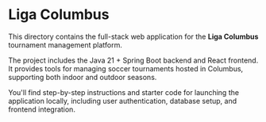 # Liga Columbus

This directory contains the full-stack web application for the **Liga Columbus** tournament management platform.

The project includes the Java 21 + Spring Boot backend and React frontend. It provides tools for managing soccer tournaments hosted in Columbus, supporting both indoor and outdoor seasons.

You'll find step-by-step instructions and starter code for launching the application locally, including user authentication, database setup, and frontend integration.
